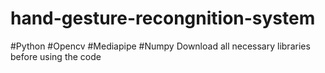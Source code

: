 # hand-gesture-recongnition-system
#Python
#Opencv
#Mediapipe
#Numpy
Download all necessary libraries before using the code
